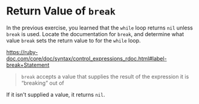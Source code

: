 # Return Value of `break`

In the previous exercise, you learned that the `while` loop returns `nil` unless `break` is used. Locate the documentation for `break`, and determine what value `break` sets the return value to for the `while` loop.

https://ruby-doc.com/core/doc/syntax/control_expressions_rdoc.html#label-break+Statement

> `break` accepts a value that supplies the result of the expression it is “breaking” out of

If it isn't supplied a value, it returns `nil`.
